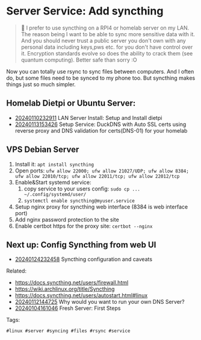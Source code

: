 # Server Service: Add syncthing

> 🧐 I prefer to use syncthing on  a RPI4 or homelab server on my LAN. The
> reason being I want to be able to sync more sensitive data with it. And you
> should never trust a public server you don't own with any personal data
> including keys,pws etc. for you don't have control over it. Encryption
> standards evolve so does the ability to crack them (see quantum computing).
> Better safe than sorry :O

Now you can totally use rsync to sync files between computers. And I often do,
but some files need to be synced to my phone too. But syncthing makes things
just so much simpler.

## Homelab Dietpi or Ubuntu Server:

* [20240110232911](/20240110232911/) LAN Server Install: Setup and Install dietpi
* [20240113153426](/20240113153426/) Setup Service: DuckDNS with Auto SSL certs using reverse proxy and DNS validation for certs(DNS-01) for your homelab

## VPS Debian Server

1. Install it: `apt install syncthing`
1. Open ports: `ufw allow 22000; ufw allow 21027/UDP; ufw allow 8384; ufw allow 22010/tcp; ufw allow 22011/tcp; ufw allow 22012/tcp`
1. Enable&Start systemd service:
    1. copy service to your users config: `sudo cp ... ~/.config/systemd/user/`
    1. `systemctl enable syncthing@myuser.service`
1. Setup nginx proxy for syncthing web interface (8384 is web interface port)
1. Add nginx password protection to the site
1. Enable certbot https for the proxy site: `certbot --nginx`

## Next up: Config Syncthing from web UI

* [20240124232458](/20240124232458/) Syncthing configuration and caveats

Related:

* <https://docs.syncthing.net/users/firewall.html>
* <https://wiki.archlinux.org/title/Syncthing>
* <https://docs.syncthing.net/users/autostart.html#linux>
* [20240112144725](/20240112144725/) Why would you want to run your own DNS Server?
* [20240104161046](/20240104161046/) Fresh Server: First Steps

Tags:

    #linux #server #syncing #files #rsync #service
